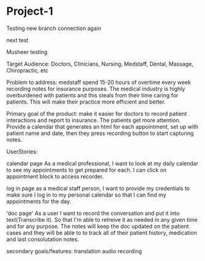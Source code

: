 # Project-1
Testing new branch connection again

next test

Musheer testing


Target Audience: Doctors, Clinicians, Nursing, Medstaff, Dental, Massage, Chiropractic, etc

Problem to address: medstaff spend 15-20 hours of overtime every week recording notes for insurance purposes. The medical industry is highly overburdened with patients and this steals from their time caring for patients. This will make their practice more efficient and better.

Primary goal of the product: make it easier for doctors to record patient interactions and report to insurance. The patients get more attention.
Provide a calendar that generates an html for each appointment, set up with patient name and date, then they press recording button to start capturing notes.


UserStories:

calendar page
As a medical professional, I want to look at my daily calendar to see my appointments to get prepared for each. I can click on appointment block to access recorder.

log in page
as a medical staff person, I want to provide my credentials to make sure I log in to my personal calendar so that I can find my appointments for the day.

'doc page'
As a user I want to record the conversation and put it into text(Transcribe it). So that I'm able to retreive it as needed in any given time and for any purpose. The notes will keep the doc updated on the patient cases and they will be able to to track all of their patient history, medication and last consolutation notes. 


















secondary goals/features:
translation
audio recording
